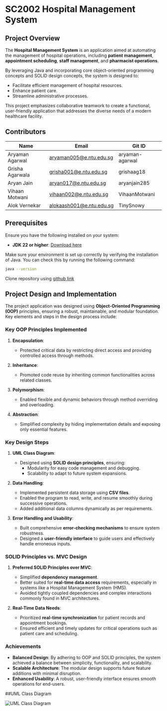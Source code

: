 # SC2002 Hospital Management System

## Project Overview
The **Hospital Management System** is an application aimed at automating the management of hospital operations, including **patient management**, **appointment scheduling**, **staff management**, and **pharmacist operations**. 

By leveraging Java and incorporating core object-oriented programming concepts and SOLID design concepts, the system is designed to:
- Facilitate efficient management of hospital resources.
- Enhance patient care.
- Streamline administrative processes.

This project emphasizes collaborative teamwork to create a functional, user-friendly application that addresses the diverse needs of a modern healthcare facility.

## Contributors

| Name            | Email                      | Git ID            |
|------------------|----------------------------|-------------------|
| Aryaman Agarwal | aryaman005@e.ntu.edu.sg    | aryaman-agarwal   |
| Grisha Agarwala | grisha001@e.ntu.edu.sg     | grishaag18        |
| Aryan Jain      | aryan017@e.ntu.edu.sg      | aryanjain285      |
| Vihaan Motwani  | vihaan002@e.ntu.edu.sg     | VihaanMotwani     |
| Alok Vernekar   | alokaash001@e.ntu.edu.sg   | TinySnowy         |


## Prerequisites

Ensure you have the following installed on your system:

- **JDK 22 or higher**: [Download here](https://www.oracle.com/java/technologies/javase/jdk22-archive-downloads.html) 

Make sure your environment is set up correctly by verifying the installation of Java. You can check this by running the following command:

```bash
java --version
```
Clone repository using [github link](https://github.com/TinySnowy/SC2002HMS)

## Project Design and Implementation

The project application was designed using **Object-Oriented Programming (OOP)** principles, ensuring a robust, maintainable, and modular foundation. Key elements and steps in the design process include:

### Key OOP Principles Implemented

1. **Encapsulation**:  
   - Protected critical data by restricting direct access and providing controlled access through methods.

2. **Inheritance**:  
   - Promoted code reuse by inheriting common functionalities across related classes.

3. **Polymorphism**:  
   - Enabled flexible and dynamic behaviors through method overriding and overloading.

4. **Abstraction**:  
   - Simplified complexity by hiding implementation details and exposing only essential features.

### Key Design Steps

1. **UML Class Diagram**:
   - Designed using **SOLID design principles**, ensuring:
     - Modularity for easy code management and debugging.
     - Scalability to adapt to future system expansions.

2. **Data Handling**:
   - Implemented persistent data storage using **CSV files**.
   - Enabled the program to read, write, and resume smoothly during successive operations.
   - Added additional data columns dynamically as per requirements.

3. **Error Handling and Usability**:
   - Built comprehensive **error-checking mechanisms** to ensure system robustness.
   - Designed a **user-friendly interface** to guide users and effectively handle erroneous inputs.

### SOLID Principles vs. MVC Design

1. **Preferred SOLID Principles over MVC**:
   - Simplified **dependency management**.
   - Better suited for **real-time data access** requirements, especially in systems like a Hospital Management System (HMS).
   - Avoided tightly coupled dependencies and complex interactions commonly found in MVC architectures.

2. **Real-Time Data Needs**:
   - Prioritized **real-time synchronization** for patient records and appointment bookings.
   - Ensured efficient and timely updates for critical operations such as patient care and scheduling.

### Achievements

- **Balanced Design**: By adhering to OOP and SOLID principles, the system achieved a balance between simplicity, functionality, and scalability.
- **Scalable Architecture**: The modular design supports future feature additions with minimal disruption.
- **Enhanced Usability**: A robust, user-friendly interface ensures smooth operations for end-users.

##UML Class Diagram

![UML Class Diagram](/Users/grishaa/Desktop/UML.jpg)




